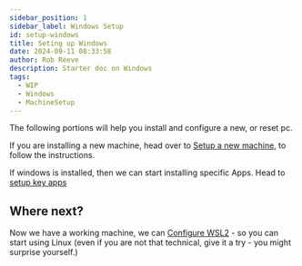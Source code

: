 ```yaml
---  
sidebar_position: 1  
sidebar_label: Windows Setup
id: setup-windows
title: Seting up Windows
date: 2024-09-11 08:33:58
author: Rob Reeve
description: Starter doc on Windows
tags: 
  - WIP
  - Windows
  - MachineSetup
--- 
```


<!-- GNU GENERAL PUBLIC LICENSE: Copyright © 2024 LexTego--> 

The following portions will help you install and configure a new, or reset pc.

If you are installing a new machine, head over to [Setup a new machine](00_1_windows_setup_new_machine.md), to follow the instructions.

If windows is installed, then we can start installing specific Apps. Head to [setup key apps](00_2_windows_setup_key_apps.md)

## Where next?

Now we have a working machine, we can [Configure WSL2](01_windows_11_wsl2.md) - so you can start using Linux (even if you are not that technical, give it a try - you might surprise yourself.)
